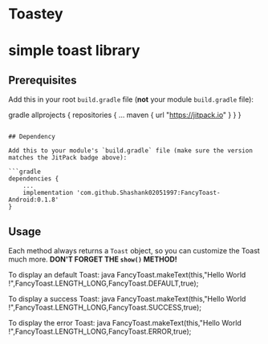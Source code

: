 # Toastey
# simple toast library
## Prerequisites

Add this in your root `build.gradle` file (**not** your module `build.gradle` file):

gradle
allprojects {
	repositories {
		...
		maven { url "https://jitpack.io" }
	}
}
```

## Dependency

Add this to your module's `build.gradle` file (make sure the version matches the JitPack badge above):

```gradle
dependencies {
	...
	implementation 'com.github.Shashank02051997:FancyToast-Android:0.1.8'
}
```
## Usage

Each method always returns a `Toast` object, so you can customize the Toast much more. **DON'T FORGET THE `show()` METHOD!**

To display an default Toast:
 java
FancyToast.makeText(this,"Hello World !",FancyToast.LENGTH_LONG,FancyToast.DEFAULT,true);

To display a success Toast:
 java
FancyToast.makeText(this,"Hello World !",FancyToast.LENGTH_LONG,FancyToast.SUCCESS,true);


To display the error Toast:
java
FancyToast.makeText(this,"Hello World !",FancyToast.LENGTH_LONG,FancyToast.ERROR,true);
